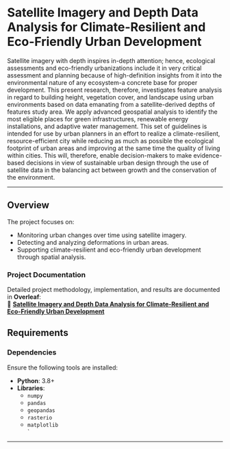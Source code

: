 # **Satellite Imagery and Depth Data Analysis for Climate-Resilient and Eco-Friendly Urban Development**

Satellite imagery with depth inspires in-depth attention; hence, ecological assessments and eco-friendly urbanizations include it in very critical assessment and planning because of high-definition insights from it into the environmental nature of any ecosystem-a concrete base for proper development. This present research, therefore, investigates feature analysis in regard to building height, vegetation cover, and landscape using urban environments based on data emanating from a satellite-derived depths of features study area. We apply advanced geospatial analysis to identify the most eligible places for green infrastructures, renewable energy installations, and adaptive water management. This set of guidelines is intended for use by urban planners in an effort to realize a climate-resilient, resource-efficient city while reducing as much as possible the ecological footprint of urban areas and improving at the same time the quality of living within cities. This will, therefore, enable decision-makers to make evidence-based decisions in view of sustainable urban design through the use of satellite data in the balancing act between growth and the conservation of the environment.

---

## **Overview**

The project focuses on:

- Monitoring urban changes over time using satellite imagery.
- Detecting and analyzing deformations in urban areas.
- Supporting climate-resilient and eco-friendly urban development through spatial analysis.

### **Project Documentation**

Detailed project methodology, implementation, and results are documented in **Overleaf**:  
📄 **[Satellite Imagery and Depth Data Analysis for Climate-Resilient and Eco-Friendly Urban Development](https://www.overleaf.com/read/tpndhydtfjjn#eca53c)**




## **Requirements**

### **Dependencies**

Ensure the following tools are installed:

- **Python**: 3.8+  
- **Libraries**:  
   - `numpy`  
   - `pandas`  
   - `geopandas`  
   - `rasterio`  
   - `matplotlib`  
  `  

---



